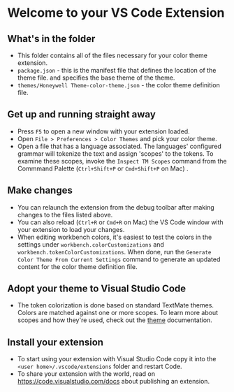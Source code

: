 # Welcome to your VS Code Extension

## What's in the folder
* This folder contains all of the files necessary for your color theme extension.
* `package.json` - this is the manifest file that defines the location of the theme file.
and specifies the base theme of the theme.
* `themes/Honeywell Theme-color-theme.json` - the color theme definition file.

## Get up and running straight away
* Press `F5` to open a new window with your extension loaded.
* Open `File > Preferences > Color Themes` and pick your color theme.
* Open a file that has a language associated. The languages' configured grammar will tokenize the text and assign 'scopes' to the tokens. To examine these scopes, invoke the `Inspect TM Scopes` command from the Commmand Palette (`Ctrl+Shift+P` or `Cmd+Shift+P` on Mac) .

## Make changes
* You can relaunch the extension from the debug toolbar after making changes to the files listed above.
* You can also reload (`Ctrl+R` or `Cmd+R` on Mac) the VS Code window with your extension to load your changes.
* When editing workbench colors, it's easiest to test the colors in the settings under `workbench.colorCustomizations` and `workbench.tokenColorCustomizations`. When done, run the `Generate Color Theme From Current Settings` command to generate an updated content for the color theme definition file.

## Adopt your theme to Visual Studio Code
* The token colorization is done based on standard TextMate themes. Colors are matched against one or more scopes.
To learn more about scopes and how they're used, check out the [theme](https://code.visualstudio.com/docs/extensions/themes-snippets-colorizers#_adding-a-new-color-theme) documentation.

## Install your extension
* To start using your extension with Visual Studio Code copy it into the `<user home>/.vscode/extensions` folder and restart Code.
* To share your extension with the world, read on https://code.visualstudio.com/docs about publishing an extension.
